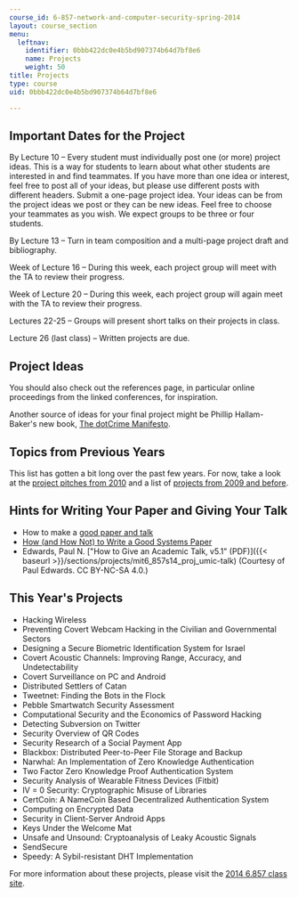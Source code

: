 ```yaml
---
course_id: 6-857-network-and-computer-security-spring-2014
layout: course_section
menu:
  leftnav:
    identifier: 0bbb422dc0e4b5bd907374b64d7bf8e6
    name: Projects
    weight: 50
title: Projects
type: course
uid: 0bbb422dc0e4b5bd907374b64d7bf8e6

---
```


Important Dates for the Project
-------------------------------

By Lecture 10 – Every student must individually post one (or more) project ideas. This is a way for students to learn about what other students are interested in and find teammates. If you have more than one idea or interest, feel free to post all of your ideas, but please use different posts with different headers. Submit a one-page project idea. Your ideas can be from the project ideas we post or they can be new ideas. Feel free to choose your teammates as you wish. We expect groups to be three or four students.

By Lecture 13 – Turn in team composition and a multi-page project draft and bibliography.

Week of Lecture 16 – During this week, each project group will meet with the TA to review their progress.

Week of Lecture 20 – During this week, each project group will again meet with the TA to review their progress.

Lectures 22-25 – Groups will present short talks on their projects in class.

Lecture 26 (last class) – Written projects are due.

Project Ideas
-------------

You should also check out the references page, in particular online proceedings from the linked conferences, for inspiration.

Another source of ideas for your final project might be Phillip Hallam-Baker's new book, [The dotCrime Manifesto](http://dotcrimemanifesto.com/).

Topics from Previous Years
--------------------------

This list has gotten a bit long over the past few years. For now, take a look at the [project pitches from 2010](http://courses.csail.mit.edu/6.857/2010/pitches.html) and a list of [projects from 2009 and before](http://courses.csail.mit.edu/6.857/2010/projects.html).

Hints for Writing Your Paper and Giving Your Talk
-------------------------------------------------

*   How to make a [good paper and talk](http://www.eecs.berkeley.edu/~fox/paper_writing.html)
*   [How (and How Not) to Write a Good Systems Paper](http://www.usenix.org/event/samples/submit/advice.html)
*   Edwards, Paul N. ["How to Give an Academic Talk, v5.1" (PDF)]({{< baseurl >}}/sections/projects/mit6_857s14_proj_umic-talk) (Courtesy of Paul Edwards. CC BY-NC-SA 4.0.)

This Year's Projects
--------------------

*   Hacking Wireless
*   Preventing Covert Webcam Hacking in the Civilian and Governmental Sectors
*   Designing a Secure Biometric Identification System for Israel
*   Covert Acoustic Channels: Improving Range, Accuracy, and Undetectability
*   Covert Surveillance on PC and Android
*   Distributed Settlers of Catan
*   Tweetnet: Finding the Bots in the Flock
*   Pebble Smartwatch Security Assessment
*   Computational Security and the Economics of Password Hacking
*   Detecting Subversion on Twitter
*   Security Overview of QR Codes
*   Security Research of a Social Payment App
*   Blackbox: Distributed Peer-to-Peer File Storage and Backup
*   Narwhal: An Implementation of Zero Knowledge Authentication
*   Two Factor Zero Knowledge Proof Authentication System
*   Security Analysis of Wearable Fitness Devices (Fitbit)
*   IV = 0 Security: Cryptographic Misuse of Libraries
*   CertCoin: A NameCoin Based Decentralized Authentication System
*   Computing on Encrypted Data
*   Security in Client-Server Android Apps
*   Keys Under the Welcome Mat
*   Unsafe and Unsound: Cryptoanalysis of Leaky Acoustic Signals
*   SendSecure
*   Speedy: A Sybil-resistant DHT Implementation

For more information about these projects, please visit the [2014 6.857 class site](http://courses.csail.mit.edu/6.857/2014/projects).